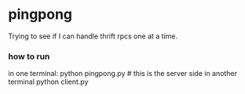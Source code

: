 # pingpong
Trying to see if I can handle thrift rpcs one at a time.

### how to run
in one terminal:
python pingpong.py # this is the server side
in another terminal
python client.py


